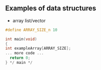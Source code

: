 ## Examples of data structures

* array list/vector
```c
#define ARRAY_SIZE_n 10

int main(void)
{
int exampleArray[ARRAY_SIZE];
... more code ...
  return 0;
} */ main */
```

